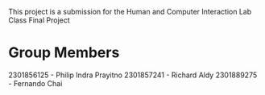 This project is a submission for the Human and Computer Interaction Lab Class Final Project

Group Members
==================================
2301856125 - Philip Indra Prayitno
2301857241 - Richard Aldy
2301889275 - Fernando Chai
